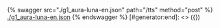 [#generator:start]: <> ({ "template": "openapi" })
{% swagger src="./g1_aura-luna-en.json" path="/tts" method="post" %}
[./g1_aura-luna-en.json](./g1_aura-luna-en.json)
{% endswagger %}
[#generator:end]: <> ({})